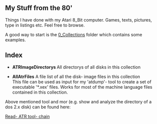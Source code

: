 My Stuff from the 80'
---------------------
Things I have done with my Atari 8_Bit computer. Games, texts, pictures, type in listings etc.
Feel free to browse.

A good way to start is the [0_Collections](https://github.com/codingbychanche/MyAtari8BitSoftwareCollection/tree/master/0_Collections) folder which contains some examples.

Index
-----
- <b>ATRImageDirectorys	</b>
All directorys of all disks in this collection

- <b>AllAtrFiles</b>
A file list of all the disk- image files in this collection						
This file can be used as input for my 'atdump'- tool to create	a set of executable '*.xex' files. Works for most of the machine language files contained in this collection.

Above mentioned tool and mor (e.g. show and analyze the directory of a dos 2.x disk) can be found here:

[Read- ATR tool- chain](https://github.com/codingbychanche/Read-ATR)

